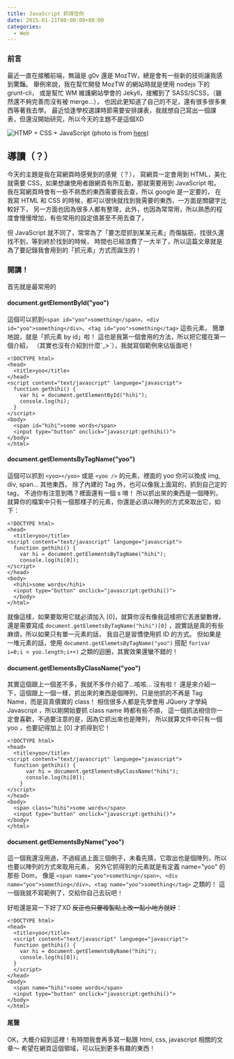 ```yaml
---
title: JavaScript 抓得住你
date: 2015-01-21T00:00:00+08:00
categories:
  - Web
---
```


### 前言

最近一直在接觸前端，無論是 g0v 還是 MozTW，總是會有一些新的技術讓我感到驚豔。
舉例來說，我在幫忙開發 MozTW 的網站時就是使用 nodejs 下的 grunt-cli，
或是幫忙 WM 維護網站學會的 Jekyll，接觸到了 SASS/SCSS，（雖然還不夠完善而沒有被 merge…），
也因此更知道了自己的不足，還有很多很多東西等著我去學。
最近恰逢學校選課時節需要安排課表，我就想自己寫出一個課表，但還沒開始研究，所以今天的主題不是這個XD

![HTMP + CSS + JavaScript](https://i.imgur.com/fWrUQtY.jpg)
(photo is from [here](http://agyp-css.com/css3-vs-javascript/))

## 導讀（？）

今天的主題是我在寫網頁時感覺到的感覺（？），
寫網頁一定會用到 HTML，美化就需要 CSS，如果想讓使用者跟網頁有所互動，那就需要用到 JavaScript 啦。
我在寫網頁時會有一些不熟悉的東西需要我去查，所以 google 是一定要的，
在我寫 HTML 和 CSS 的時候，都可以很快就找到我需要的東西，一方面是關鍵字比較好下，
另一方面也因為很多人都有整理，此外，也因為常常用，所以熟悉的程度會慢慢增加，有些常用的設定值甚至不用去查了，

但 JavaScript 就不同了，常常為了「要怎麼抓到某某元素」而傷腦筋，找很久還找不到，等到終於找到的時候，
時間也已經浪費了一大半了，所以這篇文章就是為了要記錄我會用到的「抓元素」方式而誕生的！

### 開講！

首先就是最常用的

#### document.getElementById("yoo")

這個可以抓到`<span id="yoo">something</span>`、`<div id="yoo">something</div>`、`<tag id="yoo">something</tag>` 這些元素，
簡單地說，就是「抓元素 by id」啦！
這也是我第一個會用的方法，所以把它擺在第一個介紹，
（其實也沒有介紹到什麼ˊ_>ˋ），我就寫個範例來佔版面吧！

```
<!DOCTYPE html>
<head>
  <title>yoo</title>
</head>
<script content="text/javascript" languege="javascript">
  function gethihi() {
    var hi = document.getElementById("hihi");
    console.log(hi);
  }
</script>
<body>
  <span id="hihi">some words</span>
  <input type="button" onclick="javascript:gethihi()">
</body>
</html>
```

#### document.getElementsByTagName("yoo")

這個可以抓到 `<yoo></yoo>` 或是 `<yoo />` 的元素，裡面的 yoo 你可以換成 img, div, span… 其他東西，
除了內建的 Tag 外，也可以像我上面寫的，抓到自己定的 tag，
不過你有注意到嗎？裡面還有一個 s 唷！
所以抓出來的東西是一個陣列，就算你的檔案中只有一個那樣子的元素，你還是必須以陣列的方式來取出它，如下：

```
<!DOCTYPE html>
<head>
  <title>yoo</title>
<script content="text/javascript" languege="javascript">
  function gethihi() {
    var hi = document.getElementsByTagName("hihi");
    console.log(hi[0]);
</script>
</head>
<body>
  <hihi>some words</hihi>
  <input type="button" onclick="javascript:gethihi()">
  </body>
</html>
```

就像這樣，如果要取用它就必須加入 [0]，就算你沒有像我這樣把它丟進變數裡，
還是需要寫成 `document.getElemetsByTagName("hihi")[0]` ，說實話是真的有些麻煩，所以如果只有單一元素的話，
我自己是習慣使用抓 ID 的方式。
但如果是一堆元素的話，使用 `document.getElemetsByTagName("yoo")` 搭配 `for(var i=0;i < yoo.length;i++)` 之類的迴圈，其實效果還蠻不錯的！

#### document.getElementsByClassName("yoo")

其實這個跟上一個差不多，我就不多作介紹了…咳咳… 沒有啦！
還是來介紹一下，這個跟上一個一樣，抓出來的東西是個陣列，只是他抓的不再是 Tag Name，而是貨真價實的 class！
相信很多人都是先學會用 JQuery 才學純 Javascript ，所以剛開始要抓 class name 時都有些不順，
這一個抓法相信你一定會喜歡，不過要注意的是，因為它抓出來也是陣列，
所以就算文件中只有一個 yoo ，也要記得加上 [0] 才抓得到它！

```
<!DOCTYPE html>
<head>
  <title>yoo</title>
<script content="text/javascript" languege="javascript">
  function gethihi() {
      var hi = document.getElementsByClassName("hihi");
      console.log(hi[0]);
    }
</script>
</head>
<body>
  <span class="hihi">some words</span>
  <input type="button" onclick="javascript:gethihi()">
</body>
</html>
```

#### document.getElementsByName("yoo")

這一個我還沒用過，不過經過上面三個例子，未看先猜，它取出也是個陣列，所以也要以陣列的方式來取用元素，
另外它抓得到的元素就是有定義 name="yoo" 的那些 Dom，
像是 `<span name="yoo">something</span>`、`<div name="yoo">something</div>`、`<tag name="yoo">something</tag>` 之類的！
這一個我就不寫範例了，交給你自己去玩吧！

好啦還是寫一下好了XD <del>反正也只要複製貼上改一點小地方就好</del>：

```
<!DOCTYPE html>
<head>
  <title>yoo</title>
  <script content="text/javascript" languege="javascript">
  function gethihi() {
    var hi = document.getElementsByName("hihi");
    console.log(hi[0]);
  }
  </script>
</head>
<body>
  <span name="hihi">some words</span>
  <input type="button" onclick="javascript:gethihi()">
</body>
</html>
```

#### 尾聲

OK，大概介紹到這裡！有時間我會再多寫一點跟 html, css, javascript 相關的文章～
希望在網頁這個領域，可以玩到更多有趣的東西！

